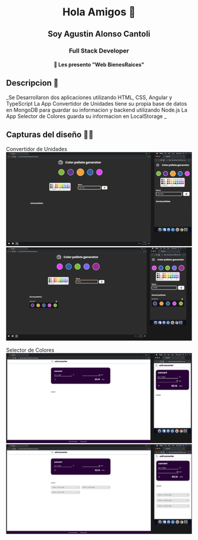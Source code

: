 
<h1 align="center">Hola Amigos 👋</h1>
<h2 align="center">Soy Agustin Alonso Cantoli</h2>
<h3 align="center">Full Stack Developer</h3>

<h4 align="center">🔭 Les presento "Web BienesRaices"</h4>

## Descripcion 📖

_Se Desarrollaron dos aplicaciones utilizando HTML, CSS, Angular y TypeScript
La App Convertidor de Unidades tiene su propia base de datos en MongoDB para guardar su informacion y backend utilizando Node.js
La App Selector de Colores guarda su informacion en LocalStorage
_

## Capturas del diseño 👨‍💻

Convertidor de Unidades
![Image text](https://github.com/agustinalonsocantoli/OXYGEN/blob/main/ImgApps/SelectorColores1.png)
![Image text](https://github.com/agustinalonsocantoli/OXYGEN/blob/main/ImgApps/SelectorColores2.png)

Selector de Colores
![Image text](https://github.com/agustinalonsocantoli/OXYGEN/blob/main/ImgApps/ConvertidorUnidades1.png)
![Image text](https://github.com/agustinalonsocantoli/OXYGEN/blob/main/ImgApps/ConvertidorUnidades2.png)
